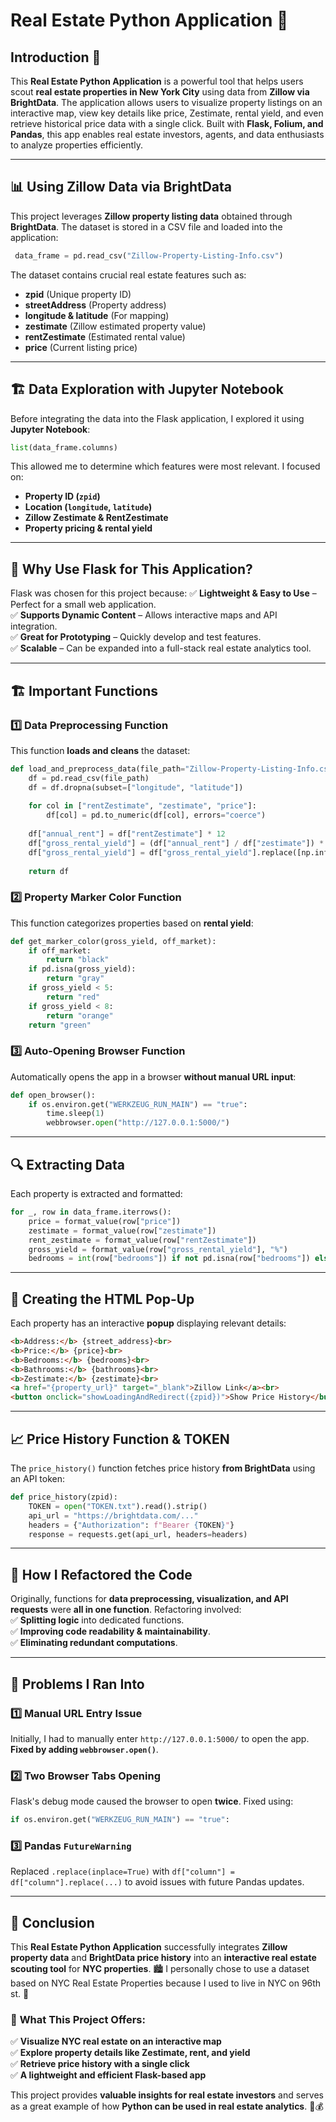 # Real Estate Python Application 🏡

## Introduction 📌
This **Real Estate Python Application** is a powerful tool that helps users scout **real estate properties in New York City** using data from **Zillow via BrightData**. The application allows users to visualize property listings on an interactive map, view key details like price, Zestimate, rental yield, and even retrieve historical price data with a single click. Built with **Flask, Folium, and Pandas**, this app enables real estate investors, agents, and data enthusiasts to analyze properties efficiently.

---

## 📊 Using Zillow Data via BrightData
This project leverages **Zillow property listing data** obtained through **BrightData**. The dataset is stored in a CSV file and loaded into the application:
```python
 data_frame = pd.read_csv("Zillow-Property-Listing-Info.csv")
```
The dataset contains crucial real estate features such as:
- **zpid** (Unique property ID)
- **streetAddress** (Property address)
- **longitude & latitude** (For mapping)
- **zestimate** (Zillow estimated property value)
- **rentZestimate** (Estimated rental value)
- **price** (Current listing price)

---

## 🏗️ Data Exploration with Jupyter Notebook
Before integrating the data into the Flask application, I explored it using **Jupyter Notebook**:
```python
list(data_frame.columns)
```
This allowed me to determine which features were most relevant. I focused on:
- **Property ID (`zpid`)**
- **Location (`longitude`, `latitude`)**
- **Zillow Zestimate & RentZestimate**
- **Property pricing & rental yield**

---

## 🚀 Why Use Flask for This Application?
Flask was chosen for this project because:
✅ **Lightweight & Easy to Use** – Perfect for a small web application.  
✅ **Supports Dynamic Content** – Allows interactive maps and API integration.  
✅ **Great for Prototyping** – Quickly develop and test features.  
✅ **Scalable** – Can be expanded into a full-stack real estate analytics tool.  

---

## 🏗️ Important Functions
### **1️⃣ Data Preprocessing Function**
This function **loads and cleans** the dataset:
```python
def load_and_preprocess_data(file_path="Zillow-Property-Listing-Info.csv"):
    df = pd.read_csv(file_path)
    df = df.dropna(subset=["longitude", "latitude"])
    
    for col in ["rentZestimate", "zestimate", "price"]:
        df[col] = pd.to_numeric(df[col], errors="coerce")
    
    df["annual_rent"] = df["rentZestimate"] * 12
    df["gross_rental_yield"] = (df["annual_rent"] / df["zestimate"]) * 100
    df["gross_rental_yield"] = df["gross_rental_yield"].replace([np.inf, -np.inf], np.nan)
    
    return df
```
### **2️⃣ Property Marker Color Function**
This function categorizes properties based on **rental yield**:
```python
def get_marker_color(gross_yield, off_market):
    if off_market:
        return "black"
    if pd.isna(gross_yield):
        return "gray"
    if gross_yield < 5:
        return "red"
    if gross_yield < 8:
        return "orange"
    return "green"
```
### **3️⃣ Auto-Opening Browser Function**
Automatically opens the app in a browser **without manual URL input**:
```python
def open_browser():
    if os.environ.get("WERKZEUG_RUN_MAIN") == "true":
        time.sleep(1)
        webbrowser.open("http://127.0.0.1:5000/")
```

---

## 🔍 Extracting Data
Each property is extracted and formatted:
```python
for _, row in data_frame.iterrows():
    price = format_value(row["price"])
    zestimate = format_value(row["zestimate"])
    rent_zestimate = format_value(row["rentZestimate"])
    gross_yield = format_value(row["gross_rental_yield"], "%")
    bedrooms = int(row["bedrooms"]) if not pd.isna(row["bedrooms"]) else "N/A"
```

---

## 🏡 Creating the HTML Pop-Up
Each property has an interactive **popup** displaying relevant details:
```html
<b>Address:</b> {street_address}<br>
<b>Price:</b> {price}<br>
<b>Bedrooms:</b> {bedrooms}<br>
<b>Bathrooms:</b> {bathrooms}<br>
<b>Zestimate:</b> {zestimate}<br>
<a href="{property_url}" target="_blank">Zillow Link</a><br>
<button onclick="showLoadingAndRedirect({zpid})">Show Price History</button>
```

---

## 📈 Price History Function & TOKEN
The `price_history()` function fetches price history **from BrightData** using an API token:
```python
def price_history(zpid):
    TOKEN = open("TOKEN.txt").read().strip()
    api_url = "https://brightdata.com/..."
    headers = {"Authorization": f"Bearer {TOKEN}"}
    response = requests.get(api_url, headers=headers)
```

---

## 🔧 How I Refactored the Code
Originally, functions for **data preprocessing, visualization, and API requests** were **all in one function**. Refactoring involved:  
✅ **Splitting logic** into dedicated functions.  
✅ **Improving code readability & maintainability**.  
✅ **Eliminating redundant computations**.  

---

## 🛑 Problems I Ran Into
### **1️⃣ Manual URL Entry Issue**
Initially, I had to manually enter `http://127.0.0.1:5000/` to open the app. **Fixed by adding `webbrowser.open()`**.

### **2️⃣ Two Browser Tabs Opening**
Flask's debug mode caused the browser to open **twice**. Fixed using:
```python
if os.environ.get("WERKZEUG_RUN_MAIN") == "true":
```

### **3️⃣ Pandas `FutureWarning`**
Replaced `.replace(inplace=True)` with `df["column"] = df["column"].replace(...)` to avoid issues with future Pandas updates.

---

## 📌 Conclusion
This **Real Estate Python Application** successfully integrates **Zillow property data** and **BrightData price history** into an **interactive real estate scouting tool** for **NYC properties**. 🏙️ I personally chose to use a dataset based on NYC Real Estate Properties because I used to live in NYC on 96th st. 🗽

### 🚀 **What This Project Offers:**
✅ **Visualize NYC real estate on an interactive map**  
✅ **Explore property details like Zestimate, rent, and yield**  
✅ **Retrieve price history with a single click**  
✅ **A lightweight and efficient Flask-based app**  

This project provides **valuable insights for real estate investors** and serves as a great example of how **Python can be used in real estate analytics**. 🏡💰

